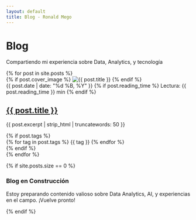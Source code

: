 ```yaml
---
layout: default
title: Blog - Ronald Mego
---
```


<div class="blog-header">
  <h1>Blog</h1>
  <p class="subtitle">Compartiendo mi experiencia sobre Data, Analytics, y tecnología</p>
</div>

<div class="posts-container">
  {% for post in site.posts %}
  <article class="post-preview">
    <div class="post-cover">
      {% if post.cover_image %}
        <img src="{{ post.cover_image }}" alt="{{ post.title }}">
      {% endif %}
    </div>
    <div class="post-meta">
      <span class="date">{{ post.date | date: "%d %B, %Y" }}</span>
      {% if post.reading_time %}
        <span class="reading-time">Lectura: {{ post.reading_time }} min</span>
      {% endif %}
    </div>
    <h2><a href="{{ post.url }}">{{ post.title }}</a></h2>
    <p class="preview-text">{{ post.excerpt | strip_html | truncatewords: 50 }}</p>
    {% if post.tags %}
    <div class="tags">
      {% for tag in post.tags %}
        <span class="tag">{{ tag }}</span>
      {% endfor %}
    </div>
    {% endif %}
  </article>
  {% endfor %}
</div>

{% if site.posts.size == 0 %}
<div class="section-message">
  <i class="fas fa-tools"></i>
  <h3>Blog en Construcción</h3>
  <p>Estoy preparando contenido valioso sobre Data Analytics, AI, y experiencias en el campo. ¡Vuelve pronto!</p>
</div>
{% endif %}